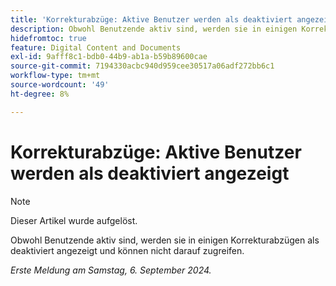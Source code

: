 ```yaml
---
title: 'Korrekturabzüge: Aktive Benutzer werden als deaktiviert angezeigt'
description: Obwohl Benutzende aktiv sind, werden sie in einigen Korrekturabzügen als deaktiviert angezeigt und können nicht darauf zugreifen.
hidefromtoc: true
feature: Digital Content and Documents
exl-id: 9afff8c1-bdb0-44b9-ab1a-b59b89600cae
source-git-commit: 7194330acbc940d959cee30517a06adf272bb6c1
workflow-type: tm+mt
source-wordcount: '49'
ht-degree: 8%

---
```


# Korrekturabzüge: Aktive Benutzer werden als deaktiviert angezeigt

>[!NOTE]
>
>Dieser Artikel wurde aufgelöst.

Obwohl Benutzende aktiv sind, werden sie in einigen Korrekturabzügen als deaktiviert angezeigt und können nicht darauf zugreifen.

_Erste Meldung am Samstag, 6. September 2024._
